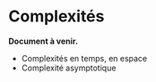 
# Complexités

**Document à venir.**

- Complexités en temps, en espace
- Complexité asymptotique

